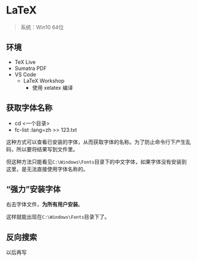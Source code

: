 # LaTeX

> 系统：Win10 64位

## 环境

- TeX Live
- Sumatra PDF
- VS Code
  - LaTeX Workshop
    - 使用 xelatex 编译

## 获取字体名称

- cd <一个目录>
- fc-list :lang=zh >> 123.txt

这种方式可以查看已安装的字体，从而获取字体的名称。为了防止命令行下产生乱码，所以要将结果写到文件里。

但这种方法只能看见`C:\Windows\Fonts`目录下的中文字体，如果字体没有安装到这里，是无法直接使用字体名称的。

## “强力”安装字体

右击字体文件，**为所有用户安装**。

这样就能出现在`C:\Windows\Fonts`目录下了。

## 反向搜索

以后再写
